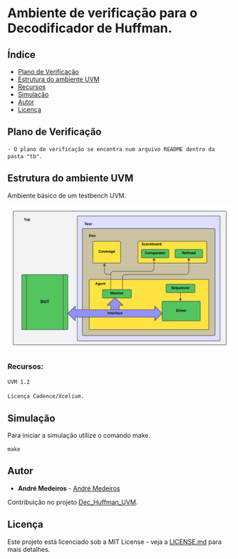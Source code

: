 # Ambiente de verificação para o Decodificador de Huffman.

## Índice
- [Plano de Verificação](#Plano-de-Verificação)
- [Estrutura do ambiente UVM](#Estrutura-do-ambiente-UVM)
- [Recursos](#Recursos)
- [Simulação](#Simulação)
- [Autor](#Autor)
- [Licença](#Licença)

## Plano de Verificação

```
- O plano de verificação se encontra num arquivo README dentro da pasta "tb".
```

## Estrutura do ambiente UVM
Ambiente básico de um testbench UVM.

![](tb.png)

### Recursos:

```
UVM 1.2

Licença Cadence/Xcelium.
```

## Simulação

Para iniciar a simulação utilize o comando make.

```
make
```

## Autor

* **André Medeiros** - [André Medeiros](https://github.com/andreemedeiros)

Contribuição no projeto [Dec_Huffman_UVM](https://github.com/andreemedeiros/Dec_Huffman_UVM/graphs/contributors).

## Licença

Este projeto está licenciado sob a MIT License - veja a [LICENSE.md](LICENSE.md) para mais detalhes.
